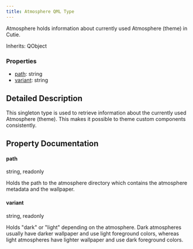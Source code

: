 ```yaml
---
title: Atmosphere QML Type
---
```


Atmosphere holds information about currently used Atmosphere (theme) in Cutie.

Inherits: QObject

### Properties

- [path](#path): string
- [variant](#variant): string

## Detailed Description

This singleton type is used to retrieve information about the currently used Atmosphere (theme). This makes it possible to theme custom components consistently.

## Property Documentation

#### path

string, readonly

Holds the path to the atmosphere directory which contains the atmosphere metadata and the wallpaper.

#### variant

string, readonly

Holds "dark" or "light" depending on the atmosphere. Dark atmospheres usually have darker wallpaper and use light foreground colors, whereas light atmospheres have lighter wallpaper and use dark foreground colors.
